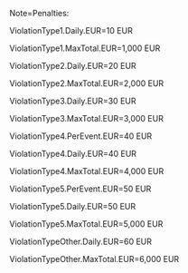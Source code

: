 Note=Penalties:

ViolationType1.Daily.EUR=10 EUR

ViolationType1.MaxTotal.EUR=1,000 EUR

ViolationType2.Daily.EUR=20 EUR

ViolationType2.MaxTotal.EUR=2,000 EUR

ViolationType3.Daily.EUR=30 EUR

ViolationType3.MaxTotal.EUR=3,000 EUR

ViolationType4.PerEvent.EUR=40 EUR

ViolationType4.Daily.EUR=40 EUR

ViolationType4.MaxTotal.EUR=4,000 EUR

ViolationType5.PerEvent.EUR=50 EUR

ViolationType5.Daily.EUR=50 EUR

ViolationType5.MaxTotal.EUR=5,000 EUR

ViolationTypeOther.Daily.EUR=60 EUR

ViolationTypeOther.MaxTotal.EUR=6,000 EUR
